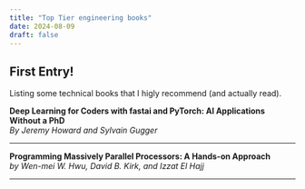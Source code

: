 ```yaml
---
title: "Top Tier engineering books"
date: 2024-08-09
draft: false
---
```


## First Entry!

Listing some technical books that I higly recommend (and actually read).

**Deep Learning for Coders with fastai and PyTorch: AI Applications Without a PhD**  
*By Jeremy Howard and Sylvain Gugger*

---

**Programming Massively Parallel Processors: A Hands-on Approach**  
*by Wen-mei W. Hwu, David B. Kirk, and Izzat El Hajj*

---